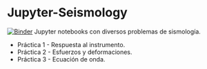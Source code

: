 # Jupyter-Seismology
[![Binder](https://mybinder.org/badge_logo.svg)](https://mybinder.org/v2/gh/ladominguez/Jupyter-Seismology/master)
Jupyter notebooks con diversos problemas de sismología. 

- Práctica 1 - Respuesta al instrumento.
- Práctica 2 - Esfuerzos y deformaciones.
- Práctica 3 - Ecuación de onda.
